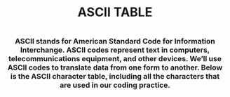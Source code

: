 <h1 align= "center">ASCII TABLE<h1/>

<h3 align= "center">ASCII stands for American Standard Code for Information Interchange. ASCII codes represent text in computers, telecommunications equipment, and other devices. We’ll use ASCII codes to translate data from one form to another. Below is the ASCII character table, including all the characters that are used in our coding practice.<h3/>

